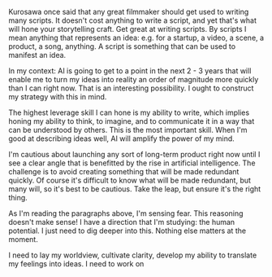 Kurosawa once said that any great filmmaker should get used to writing many scripts. It doesn't cost anything to write a script, and yet that's what will hone your storytelling craft. Get great at writing scripts. By scripts I mean anything that represents an idea: e.g. for a startup, a video, a scene, a product, a song, anything. A script is something that can be used to manifest an idea.

In my context: AI is going to get to a point in the next 2 - 3 years that will enable me to turn my ideas into reality an order of magnitude more quickly than I can right now. That is an interesting possibility. I ought to construct my strategy with this in mind.

The highest leverage skill I can hone is my ability to write, which implies honing my ability to think, to imagine, and to communicate it in a way that can be understood by others. This is the most important skill. When I'm good at describing ideas well, AI will amplify the power of my mind.

I'm cautious about launching any sort of long-term product right now until I see a clear angle that is benefitted by the rise in artificial intelligence. The challenge is to avoid creating something that will be made redundant quickly. Of course it's difficult to know what will be made redundant, but many will, so it's best to be cautious. Take the leap, but ensure it's the right thing.

As I'm reading the paragraphs above, I'm sensing fear. This reasoning doesn't make sense! I have a direction that I'm studying: the human potential. I just need to dig deeper into this. Nothing else matters at the moment.

I need to lay my worldview, cultivate clarity, develop my ability to translate my feelings into ideas. I need to work on 